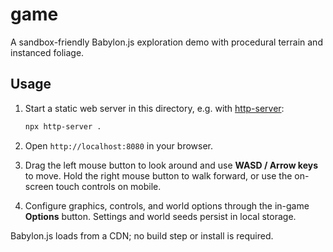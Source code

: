 # game

A sandbox-friendly Babylon.js exploration demo with procedural terrain and instanced foliage.

## Usage

1. Start a static web server in this directory, e.g. with [http-server](https://www.npmjs.com/package/http-server):

   ```bash
   npx http-server .
   ```

2. Open `http://localhost:8080` in your browser.
3. Drag the left mouse button to look around and use **WASD / Arrow keys** to move. Hold the right mouse button to walk forward, or use the on-screen touch controls on mobile.
4. Configure graphics, controls, and world options through the in-game **Options** button. Settings and world seeds persist in local storage.

Babylon.js loads from a CDN; no build step or install is required.
